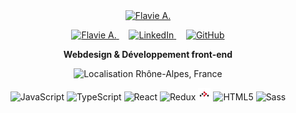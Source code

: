 <!--
**Flavie-A/flavie-a** is a ✨ _special_ ✨ repository because its `README.md` (this file) appears on your GitHub profile.
-->

<div align="center">
  <a href="https://flavie-a.fr" target="_blank">
    <img src="https://flavie-a.fr/img/logo.svg" alt="Flavie A." width="120">
  </a>
  <p>
    <a href="https://flavie-a.fr" target="_blank">
      <img src="https://flavie-a.fr/img/logo.svg" alt="Flavie A." width="20">
    </a>
    &nbsp;&nbsp;&nbsp;
    <a href="https://www.linkedin.com/in/flavie-andr%C3%A9-37500065" target="_blank">
      <img src="https://cdn.jsdelivr.net/npm/simple-icons/icons/linkedin.svg" alt="LinkedIn" width="20">
    </a>
    &nbsp;&nbsp;&nbsp;
    <a href="https://github.com/Flavie-A" target="_blank">
      <img src="https://cdn.jsdelivr.net/npm/simple-icons/icons/github.svg" alt="GitHub" width="20">
    </a>
  </p>

  **Webdesign & Développement front-end**
<p align="center">
  <img src="https://cdn.jsdelivr.net/npm/simple-icons/icons/mapmarker.svg" alt="Localisation" width="20">  
  Rhône-Alpes, France
</p>
  <p>
    <img src="https://cdn.jsdelivr.net/gh/devicons/devicon/icons/javascript/javascript-original.svg" alt="JavaScript" width="20">
    <img src="https://cdn.jsdelivr.net/gh/devicons/devicon/icons/typescript/typescript-original.svg" alt="TypeScript" width="20">
    <img src="https://cdn.jsdelivr.net/gh/devicons/devicon/icons/react/react-original.svg" alt="React" width="20">
    <img src="https://cdn.jsdelivr.net/gh/devicons/devicon/icons/redux/redux-original.svg" alt="Redux" width="20">
    <img src="https://raw.githubusercontent.com/github/explore/main/topics/react-router/react-router.png" alt="React Router" width="20">
    <img src="https://cdn.jsdelivr.net/gh/devicons/devicon/icons/html5/html5-original.svg" alt="HTML5" width="20">
    <img src="https://cdn.jsdelivr.net/gh/devicons/devicon/icons/sass/sass-original.svg" alt="Sass" width="20">
    <img src="https://cdn.jsdelivr.net/gh/de
